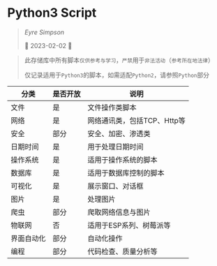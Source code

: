 # Python3 Script

> _Eyre Simpson_
> 
> 🍓 2023-02-02 🍓

> 此存储库中所有脚本`仅供参考与学习`，`严禁`用于`非法活动`（`参考所在地法律`）
>
> 仅记录适用于`Python3`的脚本，如需适配`Python2`，请参照`Python`部分

| 分类    | 是否开放 | 说明                |
|-------|------|-------------------|
| 文件    | 是    | 文件操作类脚本           |
| 网络    | 是    | 网络通讯类，包括TCP、Http等 |
| 安全    | 部分   | 安全、加密、渗透类         |
| 日期时间  | 是    | 用于处理日期时间          |
| 操作系统  | 是    | 适用于操作系统的脚本        |
| 数据库   | 是    | 适用于数据库控制的脚本       |
| 可视化   | 是    | 展示窗口、对话框          |
| 图片    | 是    | 处理图片              |
| 爬虫    | 部分   | 爬取网络信息与图片         |
| 物联网   | 否    | 适用于ESP系列、树莓派等     |
| 界面自动化 | 部分   | 自动化操作             |
| 编程    | 部分   | 代码检查、质量分析等        |
